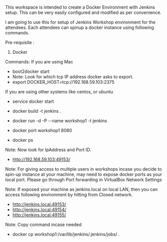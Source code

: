This workspace is intended to create a Docker Environment with Jenkins setup. This can be very easily configured and modified as per convenience.

I am going to use this for setup of Jenkins Workshop environment for the attendees. Each attendees can spinup a docker instance using following commands.

Pre-requisite :
  1. Docker

Commands:
If you are using Mac
* boot2docker start
* Note: Look for which tcp IP address docker asks to export.
* export DOCKER_HOST=tcp://192.168.59.103:2375

If you are using other systems like centos, or ubuntu
* service docker start


* docker build -t jenkins .
* docker run -d -P --name workshop1 -t jenkins
* docker port workshop1 8080
* docker ps


Note: Now look for IpAddress and Port ID.
* http://192.168.59.103:49153/

Note: For giving access to multiple users in workshops incase you decide to spin-up instance at your machine, may need to expose docker ports as your local port. Please go through Port forwarding in VirtualBox Network Settings

Note:  If exposed your machine as jenkins.local on local LAN, then you can access following environment by hitting from Closed network.

* http://jenkins.local:49153/
* http://jenkins.local:49154/
* http://jenkins.local:49155/


Note: Copy command incase needed

* docker cp workshop1:/var/lib/jenkins/.jenkins/jobs/ .
